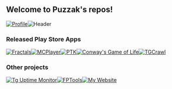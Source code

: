 ## Welcome to Puzzak's repos!
[![Profile](Assets/Profile.png)](https://github.com/Puzzak)![Header](Assets/MD3Card.png)
### Released Play Store Apps
[![Fractals](https://github.com/Puzzaks/.github/Assets/Project-Fractals.png)](https://github.com/Puzzak/Fractal-Viewer)[![MCPlayer](https://github.com/Puzzaks/.github/Assets/Project-MCPlayer.png)](https://github.com/Puzzak/MCPlayer)[![PTK](https://github.com/Puzzaks/.github/Assets/Project-PTK.png)](https://github.com/Puzzak/PTK)[![Conway's Game of Life](https://github.com/Puzzaks/.github/Assets/Project-GoL.png)](https://github.com/Puzzak/gol)[![TGCrawl](https://github.com/Puzzaks/.github/Assets/Project-TGCrawl.png)](https://github.com/Puzzak/TGCrawl)
### Other projects
[![Tg Uptime Monitor](https://github.com/Puzzaks/.github/Assets/Project-UptimeTg.png)](https://github.com/Puzzak/Telegram-Uptime-Monitor)[![FPTools](https://github.com/Puzzaks/.github/Assets/Project-FPTools.png)](https://github.com/Puzzak/FPTools)[![My Website](https://github.com/Puzzaks/.github/Assets/Project-Web.png)](https://github.com/Puzzak/NewWebsite)
